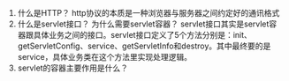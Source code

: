 1.  什么是HTTP？
    http协议的本质是一种浏览器与服务器之间约定好的通讯格式
3.  什么是servlet接口？ 为什么需要servlet容器？
    servlet接口其实是servlet容器跟具体业务之间的接口。servlet接口定义了5个方法分别是：init、getServletConfig、service、getServletInfo和destroy。其中最终要的是service，具体业务类在这个方法里实现处理逻辑。
4.  servlet的容器主要作用是什么？
    
